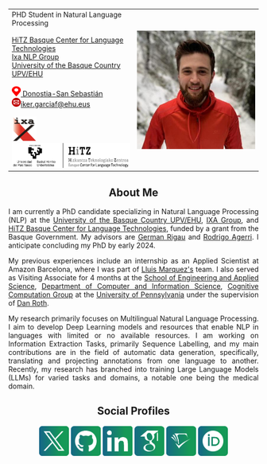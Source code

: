 
<table>
  <tr>
    <td style="width:50%"> PHD Student in Natural Language Processing<br> <br> <a href="http://www.hitz.eus/">HiTZ Basque Center for Language Technologies</a><br> <a href="http://ixa.si.ehu.es/">Ixa NLP Group</a>  <br> <a href="https://www.ehu.eus/en/en-home">University of the Basque Country UPV/EHU</a> <br> <br> <a href="https://goo.gl/maps/xFPuPztQoACVJwaJ9"> <img src="https://raw.githubusercontent.com/ikergarcia1996/Iker-Garcia-Ferrero/master/icons/location.png" width="18" height="20" alt="Location"> Donostia-San Sebastián</a>  <br> <a href="mailto:iker.garciaf@ehu.eus"> <img src="https://raw.githubusercontent.com/ikergarcia1996/Iker-Garcia-Ferrero/master/icons/mail.png" width="18" height="18" alt="Location">iker.garciaf@ehu.eus</a>  <br>  <br> <a href="http://ixa.si.ehu.es/"> <img src="https://raw.githubusercontent.com/ikergarcia1996/Iker-Garcia-Ferrero/master/icons/ixa.png" width="50" height="50" alt="Ixa NLP Group"> </a>  <a href="http://www.hitz.eus/"> <img src="https://raw.githubusercontent.com/ikergarcia1996/Iker-Garcia-Ferrero/master/icons/Hitz.png" width="300" height="50" alt="HiTZ Basque Center for Language Technologies">  </a> </td>
    <td style="width:50%"><img src="images/Iker.jpeg" align="center" width="100%"> </td>
  </tr>
 </table>

<h2 style="text-align: center;">About Me</h2>

<p align="justify">I am currently a PhD candidate specializing in Natural Language Processing (NLP) at the <a href="https://www.ehu.eus/en/en-home">University of the Basque Country UPV/EHU</a>, <a href="http://www.ixa.eus/?language=en">IXA Group</a>, and <a href="http://www.hitz.eus/">HiTZ Basque Center for Language Technologies</a>, funded by a grant from the Basque Government. My advisors are <a href="https://adimen.si.ehu.es/~rigau/">German Rigau</a> and <a href="https://ragerri.github.io/">Rodrigo Agerri</a>. I anticipate concluding my PhD by early 2024.</p>

<p align="justify">My previous experiences include an internship as an Applied Scientist at Amazon Barcelona, where I was part of <a href="https://www.amazon.science/author/lluis-marquez">Lluis Marquez's</a> team. I also served as Visiting Associate for 4 months at the <a href="https://www.seas.upenn.edu/">School of Engineering and Applied Science</a>, <a href="https://www.cis.upenn.edu/">Department of Computer and Information Science</a>, <a href="https://cogcomp.seas.upenn.edu/">Cognitive Computation Group</a> at the <a href="https://www.upenn.edu/">University of Pennsylvania</a> under the supervision of <a href="https://www.cis.upenn.edu/~danroth/">Dan Roth</a>.</p>

<p align="justify">My research primarily focuses on Multilingual Natural Language Processing. I aim to develop Deep Learning models and resources that enable NLP in languages with limited or no available resources. I am working on Information Extraction Tasks, primarily Sequence Labelling, and my main contributions are in the field of automatic data generation, specifically, translating and projecting annotations from one language to another. Recently, my research has branched into training Large Language Models (LLMs) for varied tasks and domains, a notable one being the medical domain.</p>



<h2 style="text-align: center;">Social Profiles</h2>

<p align="center">
<a href="https://twitter.com/iker_garciaf"><img src="icons/X.png" width="60" alt="X"></a>
<a href="https://github.com/ikergarcia1996"><img src="icons/github.png" width="60" alt="Github"></a>
<a href="https://www.linkedin.com/in/iker-garc%C3%ADa-ferrero-75343b172/?locale=en_US"><img src="icons/linkedin.png" width="60" alt="Linkedin"></a>
<a href="https://scholar.google.es/citations?user=yoOzj1MAAAAJ&hl"><img src="icons/google-scholar.png" width="60" alt="Google-Scholar"></a>
<a href="https://www.semanticscholar.org/author/Iker-Garc%C3%ADa-Ferrero/145372488"><img src="icons/semantic-scholar.png" width="60" alt="Semantic-Scholar"></a>
<a href="https://orcid.org/0000-0001-9612-7134"><img src="icons/orcid.png" width="60" alt="ORCID"></a>
</p>






